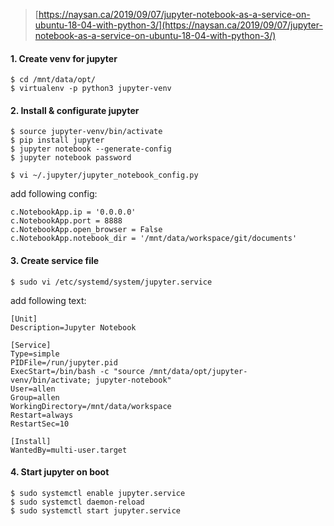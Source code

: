 > [https://naysan.ca/2019/09/07/jupyter-notebook-as-a-service-on-ubuntu-18-04-with-python-3/](https://naysan.ca/2019/09/07/jupyter-notebook-as-a-service-on-ubuntu-18-04-with-python-3/)

#### 1. Create venv for jupyter

```
$ cd /mnt/data/opt/
$ virtualenv -p python3 jupyter-venv
```

#### 2. Install & configurate jupyter

```
$ source jupyter-venv/bin/activate
$ pip install jupyter
$ jupyter notebook --generate-config
$ jupyter notebook password

$ vi ~/.jupyter/jupyter_notebook_config.py
```

add following config:
```
c.NotebookApp.ip = '0.0.0.0'
c.NotebookApp.port = 8888
c.NotebookApp.open_browser = False
c.NotebookApp.notebook_dir = '/mnt/data/workspace/git/documents'
```

#### 3.  Create service file

```
$ sudo vi /etc/systemd/system/jupyter.service
```
add following text:
```
[Unit]
Description=Jupyter Notebook

[Service]
Type=simple
PIDFile=/run/jupyter.pid
ExecStart=/bin/bash -c "source /mnt/data/opt/jupyter-venv/bin/activate; jupyter-notebook"
User=allen
Group=allen
WorkingDirectory=/mnt/data/workspace
Restart=always
RestartSec=10

[Install]
WantedBy=multi-user.target
```

#### 4. Start jupyter on boot

```
$ sudo systemctl enable jupyter.service
$ sudo systemctl daemon-reload
$ sudo systemctl start jupyter.service
```
<!--stackedit_data:
eyJoaXN0b3J5IjpbNzY0NzA5NzM4LDM4NzI1NjI3N119
-->